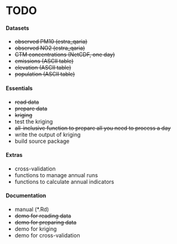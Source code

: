 TODO
====

#### Datasets

* ~~observed PM10 (estra_qaria)~~
* ~~observed NO2 (estra_qaria)~~
* ~~CTM concentrations (NetCDF, one day)~~
* ~~emissions (ASCII table)~~
* ~~elevation (ASCII table)~~
* ~~population (ASCII table)~~

#### Essentials

* ~~read data~~
* ~~prepare data~~
* ~~kriging~~
* test the kriging
* ~~all-inclusive function to prepare all you need to process a day~~
* write the output of kriging
* build source package

#### Extras

* cross-validation
* functions to manage annual runs
* functions to calculate annual indicators

#### Documentation

* manual (*.Rd)
* ~~demo for reading data~~
* ~~demo for preparing data~~
* demo for kriging
* demo for cross-validation